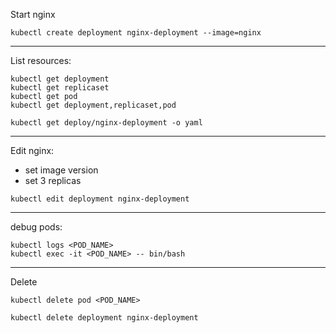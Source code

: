 Start nginx
```
kubectl create deployment nginx-deployment --image=nginx
```
---
List resources:
```
kubectl get deployment
kubectl get replicaset
kubectl get pod
kubectl get deployment,replicaset,pod
```

```
kubectl get deploy/nginx-deployment -o yaml
```

--- 
Edit nginx:
- set image version
- set 3 replicas
```
kubectl edit deployment nginx-deployment
```

---
debug pods:
```
kubectl logs <POD_NAME>
kubectl exec -it <POD_NAME> -- bin/bash
```

--- 
Delete
```
kubectl delete pod <POD_NAME>
```
```
kubectl delete deployment nginx-deployment
```